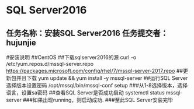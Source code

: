 SQL Server2016
=================
任务名称：安装SQL Server2016
任务提交者：hujunjie
-----------------  

#安装说明
##CentOS
##下载sqlserver2016的源
  curl -o /etc/yum.repos.d/mssql-server.repo https://packages.microsoft.com/config/rhel/7/mssql-server-2017.repo
##更新包并且下载
  yum update && yum install -y mssql-server
##运行SQL Server选择版本设置密码
  /opt/mssql/bin/mssql-conf setup
###从1-8选择版本，选择语言，设置sa密码
##查看SQL Server是否成功启动
  systemctl status mssql-server
###如果出现running，则启动成功.
###至此SQL Server安装完毕

